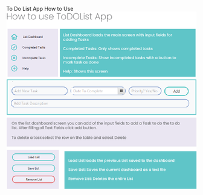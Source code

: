 To Do List App How to Use
![alt text](https://github.com/kisida-michael/kisida-cop3330-assignment4part2/blob/master/src/main/resources/ucf/assignments/images/Untitled-1.png?raw=true)


